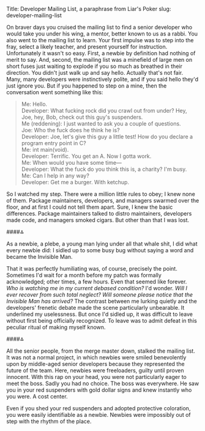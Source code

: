 Title: Developer Mailing List, a paraphrase from Liar's Poker
slug: developer-mailing-list

<markdown>
On braver days you cruised the mailing list to find a senior developer who would take you under his wing, a mentor, better known to us as a rabbi. You also went to the mailing list to learn. Your first impulse was to step into the fray, select a likely teacher, and present yourself for instruction. Unfortunately it wasn't so easy. First, a newbie by definition had nothing of merit to say. And, second, the mailing list was a minefield of large men on short fuses just waiting to explode if you so much as breathed in their direction. You didn't just walk up and say hello. Actually that's not fair. Many, many developers were instinctively polite, and if you said hello they'd just ignore you. But if you happened to step on a mine, then the conversation went something like this:

> Me: Hello.  
> Developer: What fucking rock did you crawl out from under? Hey, Joe, hey, Bob, check out this guy's suspenders.  
> Me (reddening): I just wanted to ask you a couple of questions.  
> Joe: Who the fuck does he think he is?  
> Developer: Joe, let's give this guy a little test! How do you declare a program entry point in C?  
> Me: int main(void).  
> Developer: Terrific. You get an A. Now I gotta work.  
> Me: When would you have some time―  
> Developer: What the fuck do you think this is, a charity? I'm busy.  
> Me: Can I help in any way?  
> Developer: Get me a burger. With ketchup.  

So I watched my step. There were a million little rules to obey; I knew none of them. Package maintainers, developers, and managers swarmed over the floor, and at first I could not tell them apart. Sure, I knew the basic differences. Package maintainers talked to distro maintainers, developers made code, and managers smoked cigars. But other than that I was lost.

####⁂

As a newbie, a plebe, a young man lying under all that whale shit, I did what every newbie did: I sidled up to some busy bug without saying a word and became the Invisible Man.

That it was perfectly humiliating was, of course, precisely the point. Sometimes I'd wait for a month before my patch was formally acknowledged; other times, a few hours. Even that seemed like forever. *Who is watching me in my current debased condition?* I'd wonder. *Will I ever recover from such total neglect?* *Will someone please notice that the Invisible Man has arrived?* The contrast between me lurking quietly and the developers' frenetic debate made the scene particularly unbearable. It underlined my uselessness. But once I'd sidled up, it was difficult to leave without first being officially recognized. To leave was to admit defeat in this peculiar ritual of making myself known.

####⁂

All the senior people, from the merge master down, stalked the mailing list. It was not a normal project, in which newbies were smiled benevolently upon by middle-aged senior developers because they represented the future of the team. Here, newbies were freeloaders, guilty until proven innocent. With this rap on your head, you were not particularly eager to meet the boss. Sadly you had no choice. The boss was everywhere. He saw you in your red suspenders with gold dollar signs and knew instantly who you were. A cost center.

Even if you shed your red suspenders and adopted protective coloration, you were easily identifiable as a newbie. Newbies were impossibly out of step with the rhythm of the place.
</markdown>
